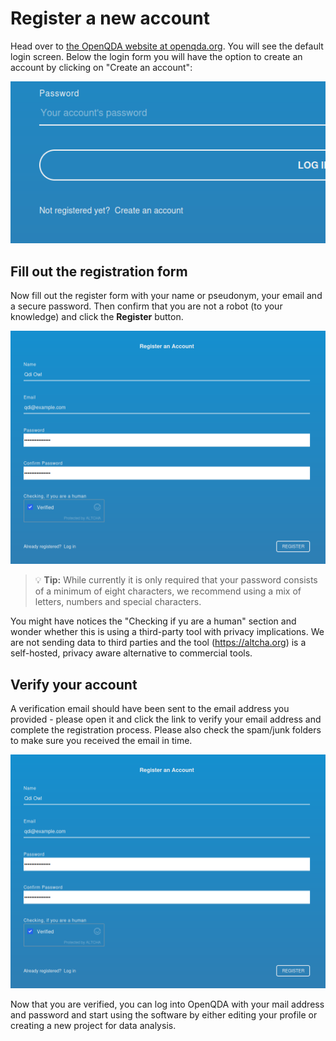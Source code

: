 # Register a new account

Head over to [the OpenQDA website at openqda.org](https://openqda.org).
You will see the default login screen. Below the login form you will have the option
to create an account by clicking on "Create an account":

![create a new account](./public/img/register/create_account.png)


## Fill out the registration form
Now fill out the register form with your name or pseudonym, your email and a secure password.
Then confirm that you are not a robot (to your knowledge) and click the **Register** button.


![registration form](./public/img/register/form.png)
> :bulb: **Tip:** While currently it is only required that your password consists of a minimum of eight characters, we recommend using a mix of letters, numbers and special characters.

You might have notices the "Checking if yu are a human" section and wonder whether this
is using a third-party tool with privacy implications.
We are not sending data to third parties and the tool (https://altcha.org) is a self-hosted,
privacy aware alternative to commercial tools.
 

## Verify your account

A verification email should have been sent to the email address you provided - please open it and click the link to 
verify your email address and complete the registration process.
Please also check the spam/junk folders to make sure you received the email in time.

![verification via email](./public/img/register/form.png)

Now that you are verified, you can log into OpenQDA with your mail address and password and start using the software by
either editing your profile or creating a new project for data analysis.
